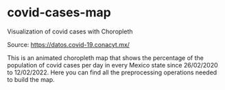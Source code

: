 # covid-cases-map
Visualization of covid cases with Choropleth

Source: https://datos.covid-19.conacyt.mx/

This is an animated choropleth map that shows the percentage of the population of covid cases per day in every Mexico state since 26/02/2020 to 12/02/2022.
Here you can find all the preprocessing operations needed to build the map.
